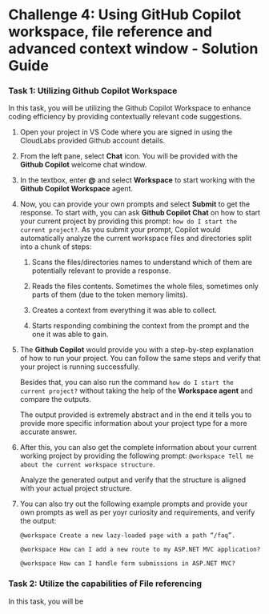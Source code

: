 # Challenge 4: Using GitHub Copilot workspace, file reference and advanced context window - Solution Guide

### Task 1: Utilizing Github Copilot Workspace

In this task, you will be utilizing the Github Copilot Workspace to enhance coding efficiency by providing contextually relevant code suggestions.

1. Open your project in VS Code where you are signed in using the CloudLabs provided Github account details.

1. From the left pane, select **Chat** icon. You will be provided with the **Github Copilot** welcome chat window.

1. In the textbox, enter **@** and select **Workspace** to start working with the **Github Copilot Workspace** agent.

1. Now, you can provide your own prompts and select **Submit** to get the response. To start with, you can ask **Github Copilot Chat** on how to start your current project by providing this prompt: `how do I start the current project?`. As you submit your prompt, Copilot would automatically analyze the current workspace files and directories split into a chunk of steps:

    1. Scans the files/directories names to understand which of them are potentially relevant to provide a response.

    1. Reads the files contents. Sometimes the whole files, sometimes only parts of them (due to the token memory limits).

    1. Creates a context from everything it was able to collect.

    1. Starts responding combining the context from the prompt and the one it was able to gain.

1. The **Github Copilot** would provide you with a step-by-step explanation of how to run your project. You can follow the same steps and verify that your project is running successfully.

    Besides that, you can also run the command `how do I start the current project?` without taking the help of the **Workspace agent** and compare the outputs.

    The output provided is extremely abstract and in the end it tells you to provide more specific information about your project type for a more accurate answer.

1. After this, you can also get the complete information about your current working project by providing the following prompt: `@workspace Tell me about the current workspace structure`.

    Analyze the generated output and verify that the structure is aligned with your actual project structure.

1. You can also try out the following example prompts and provide your own prompts as well as per yoyr curiosity and requirements, and verify the output:

    ```
    @workspace Create a new lazy-loaded page with a path “/faq”.
    ```
    ```
    @workspace How can I add a new route to my ASP.NET MVC application?
    ```
    ```
    @workspace How can I handle form submissions in ASP.NET MVC?
    ```

### Task 2: Utilize the capabilities of File referencing

In this task, you will be 
